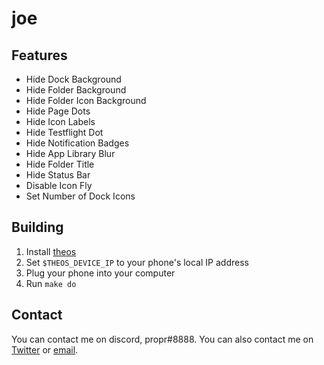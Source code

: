 # joe



## Features
* Hide Dock Background
* Hide Folder Background
* Hide Folder Icon Background
* Hide Page Dots
* Hide Icon Labels
* Hide Testflight Dot
* Hide Notification Badges
* Hide App Library Blur
* Hide Folder Title
* Hide Status Bar
* Disable Icon Fly
* Set Number of Dock Icons

## Building
1. Install [theos](https://github.com/theos/theos/wiki/Installation)
2. Set `$THEOS_DEVICE_IP` to your phone's local IP address
3. Plug your phone into your computer
4. Run `make do`

## Contact
You can contact me on discord, propr#8888. You can also contact me on [Twitter](https://twitter.com/proprdev) or [email](mailto:propruhh@gmail.com).